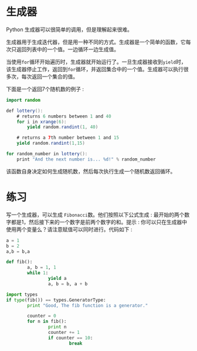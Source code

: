 # 生成器

Python 生成器可以很简单的调用，但是理解起来很难。

生成器用于生成迭代器，但是用一种不同的方式。生成器是一个简单的函数，它每次只返回列表中的一个值。一边循环一边生成值。

当使用`for`循环开始遍历时，生成器就开始运行了。一旦生成器接收到`yield`时，该生成器停止工作，返回到`for`循环，并返回集合中的一个值。生成器可以执行很多次，每次返回一个集合的值。

下面是一个返回7个随机数的例子 :

```java
import random

def lottery():
    # returns 6 numbers between 1 and 40
    for i in xrange(6):
        yield random.randint(1, 40)

    # returns a 7th number between 1 and 15
    yield random.randint(1,15)

for random_number in lottery():
    print "And the next number is... %d!" % random_number
```

该函数自身决定如何生成随机数，然后每次执行生成一个随机数返回循环。

# 练习

写一个生成器，可以生成 `Fibonacci`数。他们按照以下公式生成 : 最开始的两个数字都是1，然后接下来的一个数字是前两个数字的和。提示 : 你可以只在生成器中使用两个变量么？请注意赋值可以同时进行。代码如下 :

```python
a = 1
b = 2
a,b = b,a
```

```python
def fib():
        a, b = 1, 1
        while 1:
                yield a
                a, b = b, a + b

import types
if type(fib()) == types.GeneratorType:
        print "Good, The fib function is a generator."

        counter = 0
        for n in fib():
                print n
                counter += 1
                if counter == 10:
                        break
```
